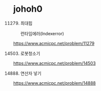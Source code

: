# johoh0

11279. 최대힙

       런타임에러(Indexerror)

https://www.acmicpc.net/problem/11279

14503. 로봇청소기

https://www.acmicpc.net/problem/14503

14888. 연산자 넣기

https://www.acmicpc.net/problem/14888
